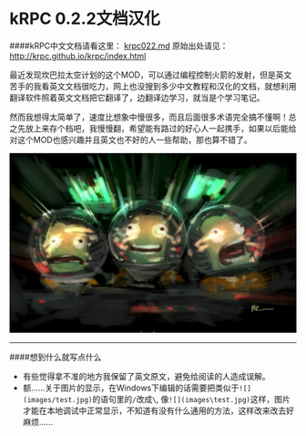 # kRPC 0.2.2文档汉化
####kRPC中文文档请看这里： [krpc022.md](https://github.com/gc313/krpc_cn/blob/master/krpc022.md)
原始出处请见：<http://krpc.github.io/krpc/index.html>




最近发现坎巴拉太空计划的这个MOD，可以通过编程控制火箭的发射，但是英文苦手的我看英文文档很吃力，网上也没搜到多少中文教程和汉化的文档，就想利用翻译软件照着英文文档把它翻译了，边翻译边学习，就当是个学习笔记。

然而我想得太简单了，速度比想象中慢很多，而且后面很多术语完全搞不懂啊！总之先放上来存个档吧，我慢慢翻，希望能有路过的好心人一起携手，如果以后能给对这个MOD也感兴趣并且英文也不好的人一些帮助，那也算不错了。

![](/images/test.jpg)

---

####想到什么就写点什么

+ 有些觉得拿不准的地方我保留了英文原文，避免给阅读的人造成误解。
+ 额……关于图片的显示，在Windows下编辑的话需要把类似于`![](images/test.jpg)`的语句里的`/`改成`\`, 像`![](images\test.jpg)`这样，图片才能在本地调试中正常显示，不知道有没有什么通用的方法，这样改来改去好麻烦……
